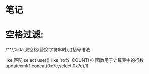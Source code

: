# 笔记

# 空格过滤:
/**/,%0a,双空格(替换字符串时),()括号语法

like 匹配  select user() like 'ro%'
COUNT(*) 函数用于计算表中的行数
updatexml(1,concat(0x7e,select,0x7e),1)